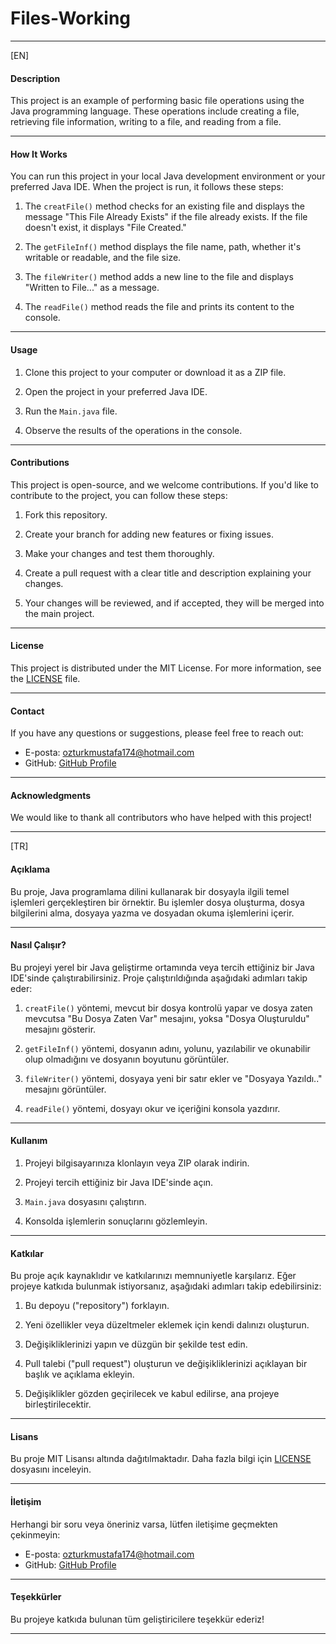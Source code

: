 # Files-Working
---
[EN]
#### Description

This project is an example of performing basic file operations using the Java programming language. These operations include creating a file, retrieving file information, writing to a file, and reading from a file.

---

#### How It Works

You can run this project in your local Java development environment or your preferred Java IDE. When the project is run, it follows these steps:

1. The `creatFile()` method checks for an existing file and displays the message "This File Already Exists" if the file already exists. If the file doesn't exist, it displays "File Created."

2. The `getFileInf()` method displays the file name, path, whether it's writable or readable, and the file size.

3. The `fileWriter()` method adds a new line to the file and displays "Written to File..." as a message.

4. The `readFile()` method reads the file and prints its content to the console.

---

#### Usage

1. Clone this project to your computer or download it as a ZIP file.

2. Open the project in your preferred Java IDE.

3. Run the `Main.java` file.

4. Observe the results of the operations in the console.

---

#### Contributions

This project is open-source, and we welcome contributions. If you'd like to contribute to the project, you can follow these steps:

1. Fork this repository.

2. Create your branch for adding new features or fixing issues.

3. Make your changes and test them thoroughly.

4. Create a pull request with a clear title and description explaining your changes.

5. Your changes will be reviewed, and if accepted, they will be merged into the main project.

---

#### License

This project is distributed under the MIT License. For more information, see the [LICENSE](LICENSE) file.

---

#### Contact

If you have any questions or suggestions, please feel free to reach out:

- E-posta: [ozturkmustafa174@hotmail.com](mailto:ozturkmustafa174@hotmail.com)
- GitHub: [GitHub Profile](https://github.com/CoddeLord)

---

#### Acknowledgments

We would like to thank all contributors who have helped with this project!

---




[TR]
#### Açıklama

Bu proje, Java programlama dilini kullanarak bir dosyayla ilgili temel işlemleri gerçekleştiren bir örnektir. Bu işlemler dosya oluşturma, dosya bilgilerini alma, dosyaya yazma ve dosyadan okuma işlemlerini içerir.

---

#### Nasıl Çalışır?

Bu projeyi yerel bir Java geliştirme ortamında veya tercih ettiğiniz bir Java IDE'sinde çalıştırabilirsiniz. Proje çalıştırıldığında aşağıdaki adımları takip eder:

1. `creatFile()` yöntemi, mevcut bir dosya kontrolü yapar ve dosya zaten mevcutsa "Bu Dosya Zaten Var" mesajını, yoksa "Dosya Oluşturuldu" mesajını gösterir.

2. `getFileInf()` yöntemi, dosyanın adını, yolunu, yazılabilir ve okunabilir olup olmadığını ve dosyanın boyutunu görüntüler.

3. `fileWriter()` yöntemi, dosyaya yeni bir satır ekler ve "Dosyaya Yazıldı.." mesajını görüntüler.

4. `readFile()` yöntemi, dosyayı okur ve içeriğini konsola yazdırır.

---

#### Kullanım

1. Projeyi bilgisayarınıza klonlayın veya ZIP olarak indirin.

2. Projeyi tercih ettiğiniz bir Java IDE'sinde açın.

3. `Main.java` dosyasını çalıştırın.

4. Konsolda işlemlerin sonuçlarını gözlemleyin.

---

#### Katkılar

Bu proje açık kaynaklıdır ve katkılarınızı memnuniyetle karşılarız. Eğer projeye katkıda bulunmak istiyorsanız, aşağıdaki adımları takip edebilirsiniz:

1. Bu depoyu ("repository") forklayın.

2. Yeni özellikler veya düzeltmeler eklemek için kendi dalınızı oluşturun.

3. Değişikliklerinizi yapın ve düzgün bir şekilde test edin.

4. Pull talebi ("pull request") oluşturun ve değişikliklerinizi açıklayan bir başlık ve açıklama ekleyin.

5. Değişiklikler gözden geçirilecek ve kabul edilirse, ana projeye birleştirilecektir.

---

#### Lisans

Bu proje MIT Lisansı altında dağıtılmaktadır. Daha fazla bilgi için [LICENSE](LICENSE) dosyasını inceleyin.

---

#### İletişim

Herhangi bir soru veya öneriniz varsa, lütfen iletişime geçmekten çekinmeyin:

- E-posta: [ozturkmustafa174@hotmail.com](mailto:ozturkmustafa174@hotmail.com)
- GitHub: [GitHub Profile](https://github.com/CoddeLord)

---

#### Teşekkürler

Bu projeye katkıda bulunan tüm geliştiricilere teşekkür ederiz!

---
